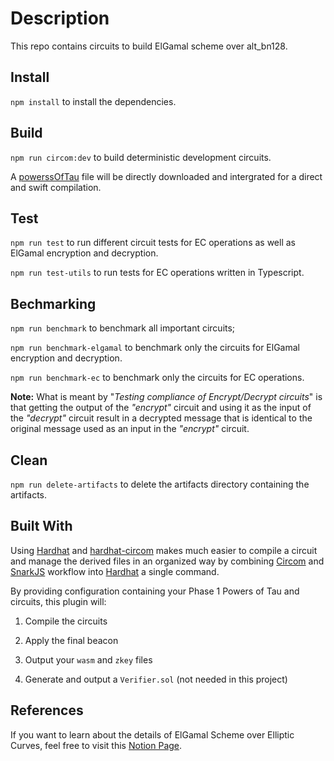 
# Description

  

This repo contains circuits to build ElGamal scheme over alt_bn128.

  

## Install

  

`npm install` to install the dependencies.

  

## Build

  

`npm run circom:dev` to build deterministic development circuits.

  

A [powerssOfTau]("https://hermezptau.blob.core.windows.net/ptau/powersOfTau28_hez_final_15.ptau") file will be directly downloaded and intergrated for a direct and swift compilation.

  

## Test

  

`npm run test` to run different circuit tests for EC operations as well as ElGamal encryption and decryption.

`npm run test-utils` to run tests for EC operations written in Typescript.

  

## Bechmarking

  

`npm run benchmark` to benchmark all important circuits;

`npm run benchmark-elgamal` to benchmark only the circuits for ElGamal encryption and decryption.

`npm run benchmark-ec` to benchmark only the circuits for EC operations.

  

**Note:** What is meant by "*Testing compliance of Encrypt/Decrypt circuits*" is that getting the output of the *"encrypt"* circuit and using it as the input of the *"decrypt"* circuit result in a decrypted message that is identical to the original message used as an input in the *"encrypt"* circuit.

  

## Clean

  

`npm run delete-artifacts` to delete the artifacts directory containing the artifacts.

  
  

## Built With

  

Using [Hardhat](https://github.com/nomiclabs/hardhat) and [hardhat-circom](https://github.com/projectsophon/hardhat-circom) makes much easier to compile a circuit and manage the derived files in an organized way by combining [Circom](https://github.com/iden3/circom) and [SnarkJS](https://github.com/iden3/snarkjs) workflow into [Hardhat](https://hardhat.org) a single command.

  

By providing configuration containing your Phase 1 Powers of Tau and circuits, this plugin will:

  

1. Compile the circuits

2. Apply the final beacon

3. Output your `wasm` and `zkey` files

4. Generate and output a `Verifier.sol` (not needed in this project)

  

## References

  

If you want to learn about the details of ElGamal Scheme over Elliptic Curves, feel free to visit this [Notion Page](https://www.notion.so/BN254-ElGamal-Scheme-794db63513a04ff1bf76412fc91616ea).